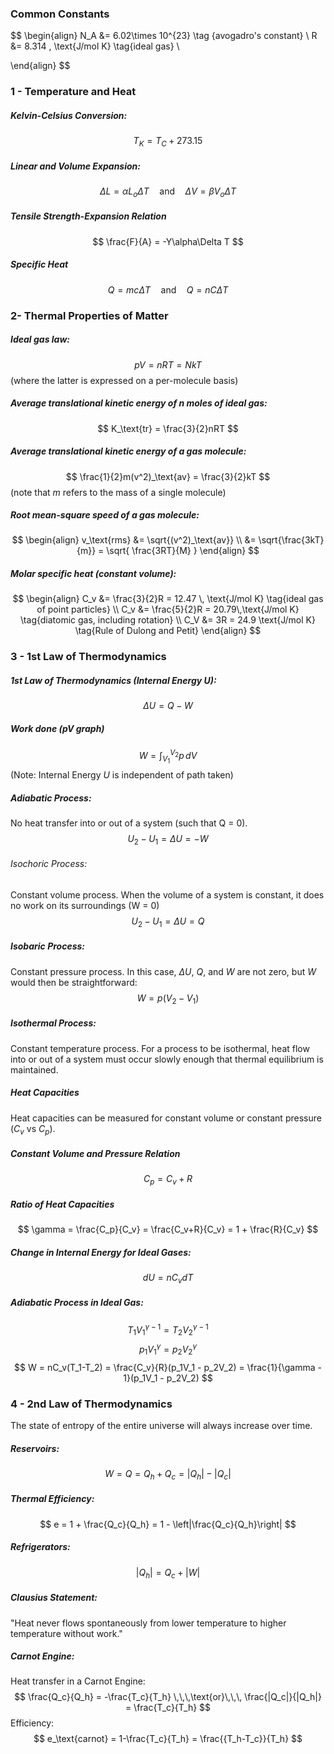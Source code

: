 ### Common Constants
$$
\begin{align}
N_A &= 6.02\times 10^{23} \tag {avogadro's constant} \\
R &= 8.314 \, \text{J/mol K} \tag{ideal gas} \\

\end{align}
$$
### 1 - Temperature and Heat
##### Kelvin-Celsius Conversion:
$$
T_K = T_C + 273.15
$$
##### Linear and Volume Expansion:
$$
\Delta L = \alpha L_o\Delta T \quad \text{and} \quad \Delta V = \beta V_o\Delta T \tag{where $3\alpha = \beta$}
$$
##### Tensile Strength-Expansion Relation
$$
\frac{F}{A} = -Y\alpha\Delta T
$$
##### Specific Heat
$$
Q = mc\Delta T \quad \text{and} \quad Q = nC\Delta T \tag{$C$ is molar specific heat}
$$

### 2- Thermal Properties of Matter
##### Ideal gas law:
$$
pV = nRT = NkT
$$
(where the latter is expressed on a per-molecule basis)

##### Average translational kinetic energy of $n$ moles of ideal gas:
$$
K_\text{tr} = \frac{3}{2}nRT
$$
##### Average translational kinetic energy of a gas molecule:
$$
\frac{1}{2}m(v^2)_\text{av} = \frac{3}{2}kT
$$
(note that $m$ refers to the mass of a single molecule)

##### Root mean-square speed of a gas molecule:
$$
\begin{align}
v_\text{rms} &= \sqrt{(v^2)_\text{av}} \\
&= \sqrt{\frac{3kT}{m}} = \sqrt{ \frac{3RT}{M} }
\end{align}
$$
##### Molar specific heat (constant volume):
$$
\begin{align}
C_v &= \frac{3}{2}R = 12.47 \, \text{J/mol K} \tag{ideal gas of point particles} \\
C_v &= \frac{5}{2}R = 20.79\,\text{J/mol K} \tag{diatomic gas, including rotation} \\
C_V &= 3R = 24.9 \text{J/mol K} \tag{Rule of Dulong and Petit}
\end{align}
$$
### 3 - 1st Law of Thermodynamics
##### 1st Law of Thermodynamics (Internal Energy $U$):
$$
\Delta U = Q-W
$$
##### Work done (pV graph)
$$
W = \int_{V_1}^{V_2} p \, dV \tag{or area under the pV curve}
$$
(Note: Internal Energy $U$ is independent of path taken)

##### Adiabatic Process:
No heat transfer into or out of a system (such that Q = 0).
$$
U_2 - U_1 = \Delta U = -W
$$
###### Isochoric Process:
Constant volume process.
When the volume of a system is constant, it does no work on its surroundings (W = 0)
$$
U_2 - U_1 = \Delta U = Q
$$

##### Isobaric Process:
Constant pressure process.
In this case, $\Delta U$, $Q$, and $W$ are not zero, but $W$ would then be straightforward:
$$
W = p(V_2-V_1)
$$

##### Isothermal Process:
Constant temperature process.
For a process to be isothermal, heat flow into or out of a system must occur slowly enough that thermal equilibrium is maintained.

##### Heat Capacities
Heat capacities can be measured for constant volume or constant pressure ($C_v$ vs $C_p$).

##### Constant Volume and Pressure Relation
$$
C_p = C_v + R
$$
##### Ratio of Heat Capacities
$$
\gamma = \frac{C_p}{C_v} = \frac{C_v+R}{C_v} = 1 + \frac{R}{C_v}
$$
##### Change in Internal Energy for Ideal Gases:
$$
dU = nC_vdT
$$
##### Adiabatic Process in Ideal Gas:
$$
T_1V_1^{\gamma-1} = T_2V_2^{\gamma-1}
$$
$$
p_1V_1^\gamma = p_2V_2^\gamma
$$
$$
W = nC_v(T_1-T_2) = \frac{C_v}{R}(p_1V_1 - p_2V_2) = \frac{1}{\gamma - 1}(p_1V_1 - p_2V_2)
$$
### 4 - 2nd Law of Thermodynamics
The state of entropy of the entire universe will always increase over time.

##### Reservoirs:
$$
W = Q = Q_h + Q_c = |Q_h| - |Q_c|
$$
##### Thermal Efficiency:
$$
e = 1 + \frac{Q_c}{Q_h} = 1 - \left|\frac{Q_c}{Q_h}\right|
$$

##### Refrigerators:
$$
|Q_h| = Q_c + |W|
$$
##### Clausius Statement:
"Heat never flows spontaneously from lower temperature to higher temperature without work."

##### Carnot Engine:
Heat transfer in a Carnot Engine:
$$
\frac{Q_c}{Q_h} = -\frac{T_c}{T_h} \,\,\,\text{or}\,\,\, \frac{|Q_c|}{|Q_h|} = \frac{T_c}{T_h}
$$
Efficiency:
$$
e_\text{carnot} = 1-\frac{T_c}{T_h} = \frac{{T_h-T_c}}{T_h}
$$